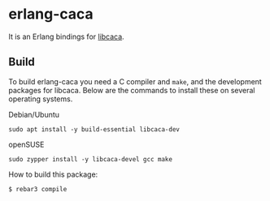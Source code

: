 erlang-caca
=====

It is an Erlang bindings for [libcaca](http://caca.zoy.org/wiki/libcaca).


Build
-----
To build erlang-caca you need a C compiler and `make`, and the development 
packages for libcaca. Below are the commands to install these on several 
operating systems.

Debian/Ubuntu

    sudo apt install -y build-essential libcaca-dev

openSUSE

    sudo zypper install -y libcaca-devel gcc make

How to build this package:

    $ rebar3 compile

